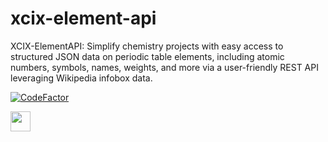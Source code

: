 # xcix-element-api
XCIX-ElementAPI: Simplify chemistry projects with easy access to structured JSON data on periodic table elements, including atomic numbers, symbols, names, weights, and more via a user-friendly REST API leveraging Wikipedia infobox data.

[![CodeFactor](https://www.codefactor.io/repository/github/zhid0399123/xcix-element-api/badge)](https://www.codefactor.io/repository/github/zhid0399123/xcix-element-api)

<img src="https://wikimediafoundation.org/wp-content/uploads/2018/08/Wikimedia-logo_black.png" width="32"/>

